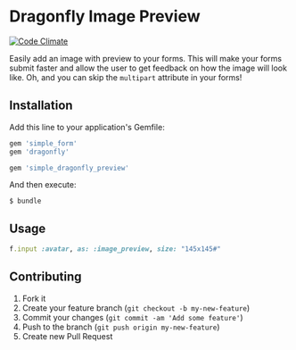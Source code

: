 # Dragonfly Image Preview

[![Code Climate](https://codeclimate.com/github/elfassy/simple_dragonfly_preview.png)](https://codeclimate.com/github/elfassy/simple_dragonfly_preview)

Easily add an image with preview to your forms. This will make your forms submit faster and allow the user to get feedback on how the image will look like. Oh, and you can skip the `multipart` attribute in your forms!

## Installation

Add this line to your application's Gemfile:
```ruby
gem 'simple_form'
gem 'dragonfly'

gem 'simple_dragonfly_preview'
```

And then execute:

    $ bundle


## Usage

```ruby
f.input :avatar, as: :image_preview, size: "145x145#"
```

## Contributing

1. Fork it
2. Create your feature branch (`git checkout -b my-new-feature`)
3. Commit your changes (`git commit -am 'Add some feature'`)
4. Push to the branch (`git push origin my-new-feature`)
5. Create new Pull Request
